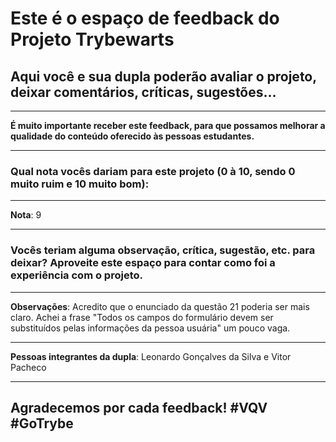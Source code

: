 # Este é o espaço de feedback do Projeto Trybewarts
## Aqui você e sua dupla poderão avaliar o projeto, deixar comentários, críticas, sugestões...

---

**É muito importante receber este feedback, para que possamos melhorar a qualidade do conteúdo oferecido às pessoas estudantes.**

---

### Qual nota vocês dariam para este projeto (0 à 10, sendo 0 muito ruim e 10 muito bom):

---

**Nota**: 9

---

### Vocês teriam alguma observação, crítica, sugestão, etc. para deixar? Aproveite este espaço para contar como foi a experiência com o projeto.

---

**Observações**: Acredito que o enunciado da questão 21 poderia ser mais claro. Achei a frase "Todos os campos do formulário devem ser substituídos pelas informações da pessoa usuária" um pouco vaga.

---

**Pessoas integrantes da dupla**: Leonardo Gonçalves da Silva e Vitor Pacheco

---

## Agradecemos por cada feedback! #VQV #GoTrybe
